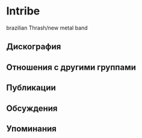 # Intribe

brazilian Thrash/new metal band

## Дискография


## Отношения с другими группами


## Публикации


## Обсуждения


## Упоминания

